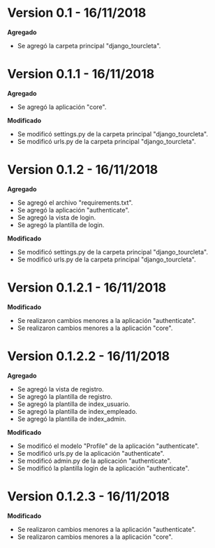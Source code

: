 # Version 0.1 - 16/11/2018

**Agregado**

- Se agregó la carpeta principal "django_tourcleta".

# Version 0.1.1 - 16/11/2018

**Agregado**

- Se agregó la aplicación "core".

**Modificado**

- Se modificó settings.py de la carpeta principal "django_tourcleta".
- Se modificó urls.py de la carpeta principal "django_tourcleta".

# Version 0.1.2 - 16/11/2018

**Agregado**

- Se agregó el archivo "requirements.txt".
- Se agregó la aplicación "authenticate".
- Se agregó la vista de login.
- Se agregó la plantilla de login.

**Modificado**

- Se modificó settings.py de la carpeta principal "django_tourcleta".
- Se modificó urls.py de la carpeta principal "django_tourcleta".

# Version 0.1.2.1 - 16/11/2018

**Modificado**

- Se realizaron cambios menores a la aplicación "authenticate".
- Se realizaron cambios menores a la aplicación "core".

# Version 0.1.2.2 - 16/11/2018

**Agregado**

- Se agregó la vista de registro.
- Se agregó la plantilla de registro.
- Se agregó la plantilla de index_usuario.
- Se agregó la plantilla de index_empleado.
- Se agregó la plantilla de index_admin.

**Modificado**

- Se modificó el modelo "Profile" de la aplicación "authenticate".
- Se modificó urls.py de la aplicación "authenticate".
- Se modificó admin.py de la aplicación "authenticate".
- Se modificó la plantilla login de la aplicación "authenticate".

# Version 0.1.2.3 - 16/11/2018

**Modificado**

- Se realizaron cambios menores a la aplicación "authenticate".
- Se realizaron cambios menores a la aplicación "core".
